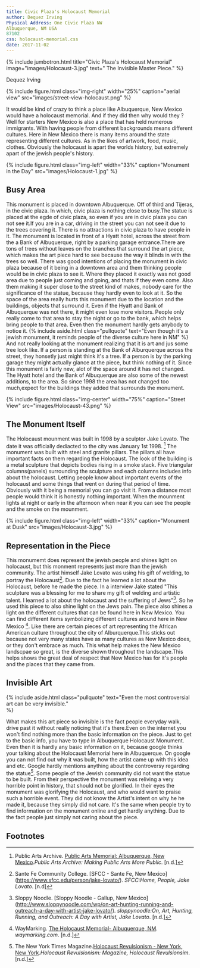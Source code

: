 ```yaml
---
title: Civic Plaza's Holocaust Memorial
author: Dequez Irving
Physical Address: One Civic Plaza NW
Albuquerque, NM USA
87102
css: holocaust-memorial.css
date: 2017-11-02
---
```

{% include jumbotron.html
title="Civic Plaza's Holocaust Memorial"
image="images/Holocaust-3.jpg"
text=" The Invisible Master Piece."
%} 


Dequez Irving


{% include figure.html
  class="img-right"
  width="25%"
  caption="aerial view"
  src="images/street-view-holocaust.png"
%}

It would be kind of crazy to think a place like Albuquerque, New Mexico would have a holocaust memorial. And if they did then why would they ? Well for starters New Mexico is also a place that has held numerous immigrants. With having people from different backgrounds means different cultures. Here in New Mexico there is many items around the state representing different cultures. As in the likes of artwork, food, music, clothes. Obviously the holocaust is apart the worlds history, but extremely apart of the jewish people's history.

{% include figure.html
  class="img-left"
  width="33%"
  caption="Monument in the Day"
  src="images/Holocaust-1.jpg"
%}

## Busy Area

This monument is placed in downtown Albuquerque. Off of third and Tijeras, in the civic plaza. In which, civic plaza is nothing close to busy.The statue is placed at the egde of civic plaza, so even if you are in civic plaza you can not see it.If you are in a car, driving in the street you can not see it due to the trees covering it. There is no attractions in civic plaza to have people in it. The monument is located in front of a Hyatt hotel, across the street from the a Bank of Albuquerque, right by a parking garage entrance.There are tons of trees without leaves on the branches that surround the art piece, which makes the art piece hard to see because the way it blinds in with the trees so well. There was good intentions of placing the monument in civic plaza because of it being in a downtown area and them thinking people would be in civic plaza to see it. Where they placed it exactly was not good area due to people just coming and going, and thats if they even come. Also them making it super close to the street kind of makes, nobody care for the significance of the statue, because they hardly even to look at it. So the space of the area really hurts this monument due to the location and the buildings, objects that surround it. Even if the Hyatt and Bank of Albuquerque was not there, it might even lose more visitors. People only really come to that area to stay the night or go to the bank, which helps bring people to that area. Even then the monument hardly gets anybody to notice it.
{% include aside.html
  class="pullquote"
  text="Even though it's a jewish monument, it reminds people of the diverse culture here in NM"
  %}
And not really looking at the monument realizing that it is art and jus some tree look like. If a person is standing at the Bank of Alburquerque across the street, they honsetly just might think it's a tree. If a person is by the parking garage they might actually glance at the piece, but think nothing of it. Since this monument is fairly new, alot of the space around it has not changed. The Hyatt hotel and the Bank of Albuquerque are also some of the newest additions, to the area. So since 1998 the area has not changed too much,expect for the buildings they added that surrounds the monument.

{% include figure.html
  class="img-center"
  width="75%"
  caption="Street View"
  src="images/Holocaust-43.png"
%}

## The Monument Itself
The Holocaust mounment was built in 1998 by a sculptor Jake Lovato. The date it was officially dediacted to the city was January 1st 1998. [^DescriptionofMonument] The monument was built with steel and granite pillars. The pillars all have important facts on them regarding the Holocaust. The look of the building is a metal sculpture that depicts bodies rising in a smoke stack. Five triangular columns(panels) surrounding the sculpture and each columns includes info about the holocaust. Letting people know about important events of the holocaust and some things that went on during that period of time. Obviously with it being a memorial you can go visit it. From a distance most people would think it is honestly nothing important. When the mounment lights at night or early in the afternoon when near it you can see the people and the smoke on the mounment.

{% include figure.html
  class="img-left"
  width="33%"
  caption="Monument at Dusk"
  src="images/Holocaust-3.jpg"
%}

## Representation in the Piece
  This monumemt does represent the jewish people and shines light on holocaust, but this monment represents just more than the jewish community. The artist himself Jake Lovato was using his gift of welding, to portray the Holocaust[^JakeLovato'sJob].  Due to the fact he learned a lot about the Holocaust, before he made the piece. In a interview Jake stated "This sculpture was a blessing for me to share my gift of welding and artistic talent. I learned a lot about the holocaust and the suffering of Jews"[^WhyJakeLovatoMadeThePiece]. So he used this piece to also shine light on the Jews pain. The piece also shines a light on the different cultures that can be found here in New Mexico. You can find different items symbolizing different cultures around here in New Mexico [^BasicInfoontheMonument]. Like there are certain pieces of art representing the African American culture throughout the city of Alburquerque.This sticks out because not very many states have as many cultures as New Mexico does, or they don't embrace as much. This what help makes the New Mexico landscpae so great, is the diverse shown throughout the landscape.This helps shows the great deal of respect that New Mexico has for it's people and the places that they came from.

## Invisible Art

{% include aside.html
  class="pullquote"
  text="Even the most controversial art can be very invisible."  
  %}
  
 What makes this art piece so invisible is the fact people everyday walk, drive past it without really noticing that it's there.Even on the internet you won't find nothing more than the basic information on the piece. Just to get to the basic info, you have to type in Albuquerque Holocaust Monument. Even then it is hardly any basic information on it, because google thinks your talking about the Holocaust Memorial here in Albuquerque. On google you can not find out why it was built, how the artist came up with this idea and etc. Google hardly mentions anything about the controversy regarding the statue[^StatueControversy]. Some people of the Jewish community did not want the statue to be built. From their perspective the monument was reliving a very horrible point in history, that should not be glorified. In their eyes the monument was glorifying the Holocaust, and who would want to praise such a horrible event. They did not know the Artist's intent on why he he made it, because they simply did not care. It's the same when people try to find information on the monument online and get hardly anything. Due to the fact people just simply not caring about the piece.

## Footnotes
[^DescriptionofMonument]: Public Arts Archive. [Public Arts Memorial: Albuquerque, New Mexico](http://www.publicartarchive.org/work/holocaust-memorial-0).*Public Arts Archive: Making Public Arts More Public*. [n.d.]

[^BasicInfoontheMonument]: WayMarking. [The Holocaust Memorial- Albuquerque, NM](http://www.waymarking.com/waymarks/WM5JJ6_The_Holocaust_Memorial_Albuquerque_NM). *waymarking.com*. [n.d.] 

[^WhyJakeLovatoMadeThePiece]: Sloppy Noodle. [Sloppy Noodle - Gallup, New Mexico]         (http://www.sloppynoodle.com/wp/on-art-hunting-running-and-outreach-a-day-with-artist-jake-lovato/). *sloppynoodle:On, Art, Hunting, Running, and Outreach: A Day with Artist, Jake Lovato*. [n.d.] 

[^JakeLovato'sJob]: Sante Fe Community College. [SFCC - Sante Fe, New Mexico]                   (https://www.sfcc.edu/person/jake-lovato/). *SFCC:Home, People, Jake Lovato*. [n.d]

[^StatueControversy]: The New York Times Magazine.[Holocaust Revulsionism - New York, New York](http://www.nytimes.com/1997/08/17/magazine/holocaust-revulsionism.html).*Holocaust Revulsionism: Magazine, Holocaust Revulsionsim*. [n.d.]




